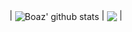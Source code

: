 | <img align="center" src="https://github-readme-stats.vercel.app/api?username=boazpoolman&show_icons=true&include_all_commits=true&theme=buefy&hide_border=true" alt="Boaz' github stats" /> | <img align="center" src="https://github-readme-stats.vercel.app/api/top-langs/?username=boazpoolman&layout=compact&theme=buefy&hide_border=true" /> |
